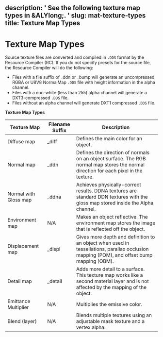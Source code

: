 description: ' See the following texture map types in &ALYlong;. '
slug: mat-texture-types
title: Texture Map Types
---
# Texture Map Types<a name="mat-texture-types"></a>

Source texture files are converted and compiled in `.DDS` format by the Resource Compiler \(RC\)\. If you do not specify presets for the source file, the Resource Compiler will do the following: 
+ Files with a file suffix of \_ddn or \_bump will generate an uncompressed RGBA or U8V8 NormalMap `.DDS` file with height information in the alpha channel\. 
+ Files with a non\-white \(less than 255\) alpha channel will generate a DXT3\-compressed `.DDS` file\. 
+ Files without an alpha channel will generate DXT1 compressed `.DDS` file\. 

 


**Texture Map Types**  

| Texture Map | Filename Suffix | Description | 
| --- | --- | --- | 
| Diffuse map | \_diff | Defines the main color for an object\. | 
| Normal map  | \_ddn | Defines the direction of normals on an object surface\. The RGB normal map stores the normal direction for each pixel in the texture\. | 
| Normal with Gloss map | \_ddna | Achieves physically\-correct results\. DDNA textures are standard DDN textures with the gloss map stored inside the Alpha channel\. | 
| Environment map | N/A | Makes an object reflective\. The environment map stores the image that is reflected off the object\. | 
| Displacement map | \_displ | Gives more depth and definition to an object when used in tessellations, parallax occlusion mapping \(POM\), and offset bump mapping \(OBM\)\. | 
| Detail map | \_detail | Adds more detail to a surface\. This texture map works like a second material layer and is not affected by the mapping of the object\. | 
| Emittance Multiplier | N/A | Multiplies the emissive color\. | 
| Blend \(layer\) | N/A | Blends multiple textures using an adjustable mask texture and a vertex alpha\.  | 